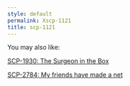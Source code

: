 ```yaml
---
style: default
permalink: Xscp-1121
title: scp-1121
---
```

You may also like:

[SCP-1930: The Surgeon in the Box](http://scp-wiki.net/scp-1930)

[SCP-2784: My friends have made a net](http://scp-wiki.net/scp-2784)
